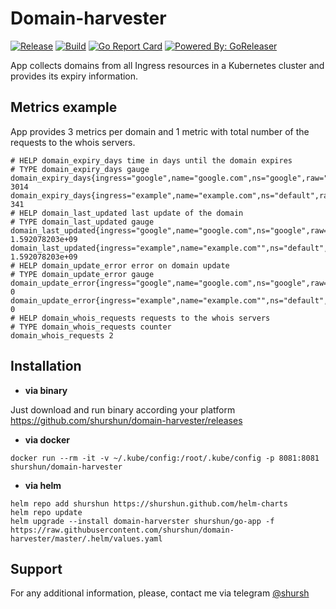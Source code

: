 # Domain-harvester

[![Release](https://img.shields.io/github/release/shurshun/domain-harvester.svg)](https://github.com/shurshun/domain-harvester/releases/latest)
[![Build](https://github.com/shurshun/domain-harvester/workflows/code_lint_build_repeat/badge.svg?tags)](https://github.com/shurshun/domain-harvester/actions?query=workflow%3Acode_lint_build_repeat)
[![Go Report Card](https://goreportcard.com/badge/github.com/shurshun/domain-harvester)](https://goreportcard.com/report/github.com/shurshun/domain-harvester)
[![Powered By: GoReleaser](https://img.shields.io/badge/powered%20by-goreleaser-blue.svg)](https://github.com/goreleaser)

App collects domains from all Ingress resources in a Kubernetes cluster and provides its expiry information.

## Metrics example
App provides 3 metrics per domain and 1 metric with total number of the requests to the whois servers.

```
# HELP domain_expiry_days time in days until the domain expires
# TYPE domain_expiry_days gauge
domain_expiry_days{ingress="google",name="google.com",ns="google",raw="google.com",source="config"} 3014
domain_expiry_days{ingress="example",name="example.com",ns="default",raw="test.example.com",source="k8s"} 341
# HELP domain_last_updated last update of the domain
# TYPE domain_last_updated gauge
domain_last_updated{ingress="google",name="google.com",ns="google",raw="google.com",source="config"} 1.592078203e+09
domain_last_updated{ingress="example",name="example.com"",ns="default",raw="test.example.com",source="k8s"} 1.592078203e+09
# HELP domain_update_error error on domain update
# TYPE domain_update_error gauge
domain_update_error{ingress="google",name="google.com",ns="google",raw="google.com",source="config"} 0
domain_update_error{ingress="example",name="example.com"",ns="default",raw="test.example.com",source="k8s"} 0
# HELP domain_whois_requests requests to the whois servers
# TYPE domain_whois_requests counter
domain_whois_requests 2
```

## Installation

* **via binary**

Just download and run binary according your platform https://github.com/shurshun/domain-harvester/releases

* **via docker**

```
docker run --rm -it -v ~/.kube/config:/root/.kube/config -p 8081:8081 shurshun/domain-harvester
```

* **via helm**

```
helm repo add shurshun https://shurshun.github.com/helm-charts
helm repo update
helm upgrade --install domain-harverster shurshun/go-app -f https://raw.githubusercontent.com/shurshun/domain-harvester/master/.helm/values.yaml
```

## Support

For any additional information, please, contact me via telegram [@shursh](https://t.me/shursh)
